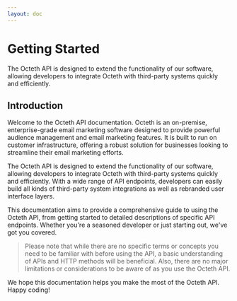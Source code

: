 ```yaml
---
layout: doc
---
```


# Getting Started

The Octeth API is designed to extend the functionality of our software, allowing developers to integrate Octeth with third-party systems quickly and efficiently.

## Introduction

Welcome to the Octeth API documentation. Octeth is an on-premise, enterprise-grade email marketing software designed to provide powerful audience management and email marketing features. It is built to run on customer infrastructure, offering a robust solution for businesses looking to streamline their email marketing efforts.

The Octeth API is designed to extend the functionality of our software, allowing developers to integrate Octeth with third-party systems quickly and efficiently. With a wide range of API endpoints, developers can easily build all kinds of third-party system integrations as well as rebranded user interface layers.

This documentation aims to provide a comprehensive guide to using the Octeth API, from getting started to detailed descriptions of specific API endpoints. Whether you're a seasoned developer or just starting out, we've got you covered.

> Please note that while there are no specific terms or concepts you need to be familiar with before using the API, a basic understanding of APIs and HTTP methods will be beneficial. Also, there are no major limitations or considerations to be aware of as you use the Octeth API.

We hope this documentation helps you make the most of the Octeth API. Happy coding!

